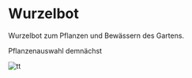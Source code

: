 # Wurzelbot

Wurzelbot zum Pflanzen und Bewässern des Gartens.

Pflanzenauswahl demnächst

![tt](https://user-images.githubusercontent.com/20355730/193465400-76265046-9b2b-47a1-b033-f416cdf465de.png)

